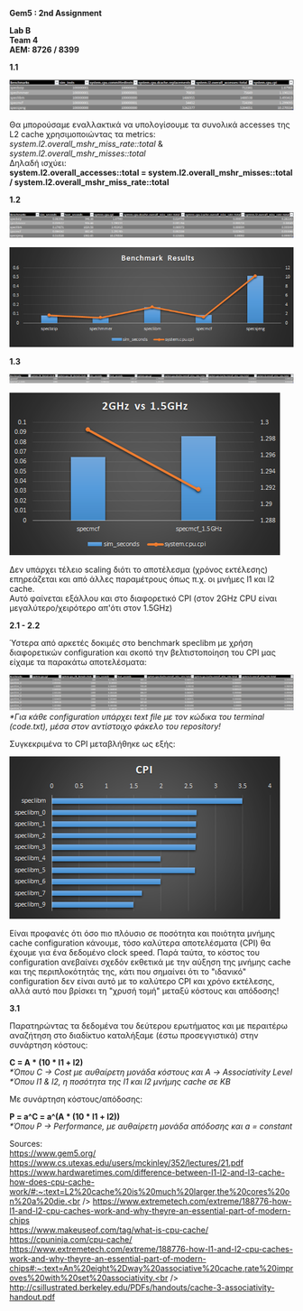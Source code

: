 **Gem5 : 2nd Assignment**

**Lab B <br />
Team 4 <br />
ΑΕΜ: 8726 / 8399<br />**

**1.1**

![1.1](https://github.com/John120196/GEM5_Assignment2/blob/main/Results/1.1/1.1.png)

Θα μπορούσαμε εναλλακτικά να υπολογίσουμε τα συνολικά accesses της L2 cache χρησιμοποιώντας τα metrics: _system.l2.overall_mshr_miss_rate::total_  &   _system.l2.overall_mshr_misses::total_ <br />
Δηλαδή ισχύει:<br /> **system.l2.overall_accesses::total  =  system.l2.overall_mshr_misses::total / system.l2.overall_mshr_miss_rate::total**


**1.2**

![1.2](https://github.com/John120196/GEM5_Assignment2/blob/main/Results/1.2/1.2.png)

![1.2.2](https://github.com/John120196/GEM5_Assignment2/blob/main/Results/1.2/res.png)


**1.3**

![1.3](https://github.com/John120196/GEM5_Assignment2/blob/main/Results/1.3/1.3.png)

![1.3.2](https://github.com/John120196/GEM5_Assignment2/blob/main/Results/1.3/Untitled.png)

Δεν υπάρχει τέλειο scaling διότι το αποτέλεσμα (χρόνος εκτέλεσης) επηρεάζεται και από άλλες παραμέτρους όπως π.χ. οι μνήμες l1 και l2 cache. <br />
Αυτό φαίνεται εξάλλου και στο διαφορετικό CPI (στον 2GHz CPU είναι μεγαλύτερο/χειρότερο απ'ότι στον 1.5GHz)


**2.1 - 2.2**

Ύστερα από αρκετές δοκιμές στο benchmark speclibm με χρήση διαφορετικών configuration και σκοπό την βελτιστοποίηση του CPI μας είχαμε τα παρακάτω αποτελέσματα:

![2.2](https://github.com/John120196/GEM5_Assignment2/blob/main/trials.png)
_*Για κάθε configuration υπάρχει text file με τον κώδικα του terminal (code.txt), μέσα στον αντίστοιχο φάκελο του repository!_ 

Συγκεκριμένα το CPI μεταβλήθηκε ως εξής: 

![2.2.2](https://github.com/John120196/GEM5_Assignment2/blob/main/CPI.png)

Είναι προφανές ότι όσο πιο πλόυσιο σε ποσότητα και ποιότητα μνήμης cache configuration κάνουμε, τόσο καλύτερα αποτελέσματα (CPI) θα έχουμε για ένα δεδομένο clock speed. Παρά ταύτα, το κόστος του configuration ανεβαίνει σχεδόν εκθετικά με την αύξηση της μνήμης cache και της περιπλοκότητάς της, κάτι που σημαίνει ότι το "ιδανικό" configuration δεν είναι αυτό με το καλύτερο CPI και χρόνο εκτέλεσης, αλλά αυτό που βρίσκει τη "χρυσή τομή" μεταξύ κόστους και απόδοσης! 


**3.1**

Παρατηρώντας τα δεδομένα του δεύτερου ερωτήματος και με περαιτέρω αναζήτηση στο διαδίκτυο καταλήξαμε (έστω προσεγγιστικά) στην συνάρτηση κόστους:


**C = A * (10 * l1 + l2)** <br />
_*Όπου C -> Cost με αυθαίρετη μονάδα κόστους και Α -> Associativity Level_ <br />
_*Όπου l1 & l2, η ποσότητα της l1 και l2 μνήμης cache σε ΚΒ_


Με συνάρτηση κόστους/απόδοσης:

**P = a^C = a^(A * (10 * l1 + l2))**<br />
_*Όπου P -> Performance, με αυθαίρετη μονάδα απόδοσης και a = constant_
  

Sources:<br />
https://www.gem5.org/<br />
https://www.cs.utexas.edu/users/mckinley/352/lectures/21.pdf<br />
https://www.hardwaretimes.com/difference-between-l1-l2-and-l3-cache-how-does-cpu-cache-work/#:~:text=L2%20cache%20is%20much%20larger,the%20cores%20on%20a%20die.<br />
https://www.extremetech.com/extreme/188776-how-l1-and-l2-cpu-caches-work-and-why-theyre-an-essential-part-of-modern-chips<br />
https://www.makeuseof.com/tag/what-is-cpu-cache/<br />
https://cpuninja.com/cpu-cache/<br />
https://www.extremetech.com/extreme/188776-how-l1-and-l2-cpu-caches-work-and-why-theyre-an-essential-part-of-modern-chips#:~:text=An%20eight%2Dway%20associative%20cache,rate%20improves%20with%20set%20associativity.<br />
http://csillustrated.berkeley.edu/PDFs/handouts/cache-3-associativity-handout.pdf<br />

